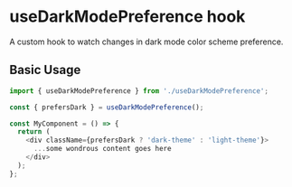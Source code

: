 # useDarkModePreference hook

A custom hook to watch changes in dark mode color scheme preference.

## Basic Usage

```js
import { useDarkModePreference } from './useDarkModePreference';

const { prefersDark } = useDarkModePreference();

const MyComponent = () => {
  return (
    <div className={prefersDark ? 'dark-theme' : 'light-theme'}>
      ...some wondrous content goes here
    </div>
  );
};
```

